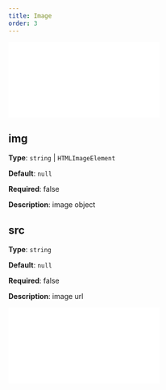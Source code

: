 ```yaml
---
title: Image
order: 3
---
```


<embed src="../../common/ShapeStyleProps.en.md"></embed>

## img

**Type**: `string` | `HTMLImageElement`

**Default**: `null`

**Required**: false

**Description**: image object

## src

**Type**: `string`

**Default**: `null`

**Required**: false

**Description**: image url

<embed src="../../common/BaseStyleProps.en.md"></embed>
